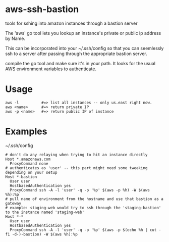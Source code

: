 aws-ssh-bastion
===============

tools for sshing into amazon instances through a bastion server

The 'aws' go tool lets you lookup an instance's private or public ip address by Name.

This can be incorporated into your ~/.ssh/config so that you can seemlessly ssh to a server after passing through the appropriate bastion server.

compile the go tool and make sure it's in your path.  It looks for the usual AWS environment variables to authenticate.

Usage
=====

    aws -l          #=> list all instances -- only us.east right now.
    aws <name>      #=> return private IP
    aws -p <name>   #=> return public IP of instance

Examples
========

~/.ssh/config

    # don't do any relaying when trying to hit an instance directly
    Host *.amazonaws.com
      ProxyCommand none
    # authenticates as 'user' -- this part might need some tweaking depending on your setup
    Host *-bastion
      User user
      HostbasedAuthentication yes
      ProxyCommand ssh -A -l 'user' -q -p '%p' $(aws -p %h) -W $(aws %h):%p
    # pull name of environment from the hostname and use that bastion as a gateway
    # example: staging-web would try to ssh through the 'staging-bastion' to the instance named 'staging-web' 
    Host *-*
      User user
      HostbasedAuthentication yes
      ProxyCommand ssh -A -l 'user' -q -p '%p' $(aws -p $(echo %h | cut -f1 -d-)-bastion) -W $(aws %h):%p
